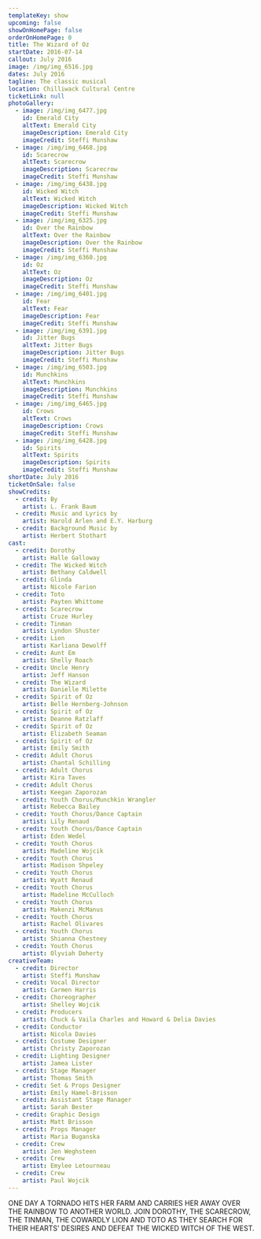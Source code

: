 ```yaml
---
templateKey: show
upcoming: false
showOnHomePage: false
orderOnHomePage: 0
title: The Wizard of Oz
startDate: 2016-07-14
callout: July 2016
image: /img/img_6516.jpg
dates: July 2016
tagline: The classic musical
location: Chilliwack Cultural Centre
ticketLink: null
photoGallery:
  - image: /img/img_6477.jpg
    id: Emerald City
    altText: Emerald City
    imageDescription: Emerald City
    imageCredit: Steffi Munshaw
  - image: /img/img_6468.jpg
    id: Scarecrow
    altText: Scarecrow
    imageDescription: Scarecrow
    imageCredit: Steffi Munshaw
  - image: /img/img_6438.jpg
    id: Wicked Witch
    altText: Wicked Witch
    imageDescription: Wicked Witch
    imageCredit: Steffi Munshaw
  - image: /img/img_6325.jpg
    id: Over the Rainbow
    altText: Over the Rainbow
    imageDescription: Over the Rainbow
    imageCredit: Steffi Munshaw
  - image: /img/img_6360.jpg
    id: Oz
    altText: Oz
    imageDescription: Oz
    imageCredit: Steffi Munshaw
  - image: /img/img_6401.jpg
    id: Fear
    altText: Fear
    imageDescription: Fear
    imageCredit: Steffi Munshaw
  - image: /img/img_6391.jpg
    id: Jitter Bugs
    altText: Jitter Bugs
    imageDescription: Jitter Bugs
    imageCredit: Steffi Munshaw
  - image: /img/img_6503.jpg
    id: Munchkins
    altText: Munchkins
    imageDescription: Munchkins
    imageCredit: Steffi Munshaw
  - image: /img/img_6465.jpg
    id: Crows
    altText: Crows
    imageDescription: Crows
    imageCredit: Steffi Munshaw
  - image: /img/img_6428.jpg
    id: Spirits
    altText: Spirits
    imageDescription: Spirits
    imageCredit: Steffi Munshaw
shortDate: July 2016
ticketOnSale: false
showCredits:
  - credit: By
    artist: L. Frank Baum
  - credit: Music and Lyrics by
    artist: Harold Arlen and E.Y. Harburg
  - credit: Background Music by
    artist: Herbert Stothart
cast:
  - credit: Dorothy
    artist: Halle Galloway
  - credit: The Wicked Witch
    artist: Bethany Caldwell
  - credit: Glinda
    artist: Nicole Farion
  - credit: Toto
    artist: Payten Whittome
  - credit: Scarecrow
    artist: Cruze Hurley
  - credit: Tinman
    artist: Lyndon Shuster
  - credit: Lion
    artist: Karliana Dewolff
  - credit: Aunt Em
    artist: Shelly Roach
  - credit: Uncle Henry
    artist: Jeff Hanson
  - credit: The Wizard
    artist: Danielle Milette
  - credit: Spirit of Oz
    artist: Belle Hernberg-Johnson
  - credit: Spirit of Oz
    artist: Deanne Ratzlaff
  - credit: Spirit of Oz
    artist: Elizabeth Seaman
  - credit: Spirit of Oz
    artist: Emily Smith
  - credit: Adult Chorus
    artist: Chantal Schilling
  - credit: Adult Chorus
    artist: Kira Taves
  - credit: Adult Chorus
    artist: Keegan Zaporozan
  - credit: Youth Chorus/Munchkin Wrangler
    artist: Rebecca Bailey
  - credit: Youth Chorus/Dance Captain
    artist: Lily Renaud
  - credit: Youth Chorus/Dance Captain
    artist: Eden Wedel
  - credit: Youth Chorus
    artist: Madeline Wojcik
  - credit: Youth Chorus
    artist: Madison Shpeley
  - credit: Youth Chorus
    artist: Wyatt Renaud
  - credit: Youth Chorus
    artist: Madeline McCulloch
  - credit: Youth Chorus
    artist: Makenzi McManus
  - credit: Youth Chorus
    artist: Rachel Olivares
  - credit: Youth Chorus
    artist: Shianna Chestney
  - credit: Youth Chorus
    artist: Olyviah Doherty
creativeTeam:
  - credit: Director
    artist: Steffi Munshaw
  - credit: Vocal Director
    artist: Carmen Harris
  - credit: Choreographer
    artist: Shelley Wojcik
  - credit: Producers
    artist: Chuck & Vaila Charles and Howard & Delia Davies
  - credit: Conductor
    artist: Nicola Davies
  - credit: Costume Designer
    artist: Christy Zaporozan
  - credit: Lighting Designer
    artist: Jamea Lister
  - credit: Stage Manager
    artist: Thomas Smith
  - credit: Set & Props Designer
    artist: Emily Hamel-Brisson
  - credit: Assistant Stage Manager
    artist: Sarah Bester
  - credit: Graphic Design
    artist: Matt Brisson
  - credit: Props Manager
    artist: Maria Buganska
  - credit: Crew
    artist: Jen Weghsteen
  - credit: Crew
    artist: Emylee Letourneau
  - credit: Crew
    artist: Paul Wojcik
---
```


ONE DAY A TORNADO HITS HER FARM AND CARRIES HER AWAY OVER THE RAINBOW TO ANOTHER WORLD. JOIN DOROTHY, THE SCARECROW, THE TINMAN, THE COWARDLY LION AND TOTO AS THEY SEARCH FOR THEIR HEARTS’ DESIRES AND DEFEAT THE WICKED WITCH OF THE WEST.
